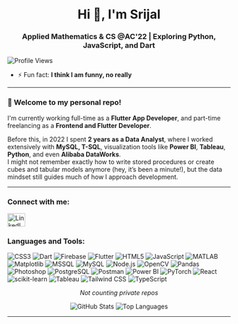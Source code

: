<h1 align="center">Hi 👋, I'm Srijal</h1>
<h3 align="center">Applied Mathematics & CS @AC'22 | Exploring Python, JavaScript, and Dart</h3>

<p align="left"> 
  <img src="https://img.shields.io/badge/Profile%20Views-0e75b6?style=flat&logo=github&logoColor=white" alt="Profile Views" />
</p>

- ⚡ Fun fact: **I think I am funny, no really**

---

### 📌 Welcome to my personal repo!
I'm currently working full-time as a **Flutter App Developer**, and part-time freelancing as a **Frontend and Flutter Developer**.

Before this, in 2022 I spent **2 years as a Data Analyst**, where I worked extensively with **MySQL, T-SQL**, visualization tools like **Power BI**, **Tableau**, **Python**, and even **Alibaba DataWorks**.  
I might not remember exactly how to write stored procedures or create cubes and tabular models anymore (hey, it’s been a minute!), but the data mindset still guides much of how I approach development.

---

<h3 align="left">Connect with me:</h3>
<p align="left">
  <a href="https://linkedin.com/in/shresthasrijaldhar" target="_blank">
    <img align="center" src="https://raw.githubusercontent.com/rahuldkjain/github-profile-readme-generator/master/src/images/icons/Social/linked-in-alt.svg" alt="LinkedIn" height="30" width="40" />
  </a>
</p>

<h3 align="left">Languages and Tools:</h3>
<p align="left">
  <img src="https://img.shields.io/badge/CSS3-%231572B6.svg?style=for-the-badge&logo=css3&logoColor=white" alt="CSS3" />
  <img src="https://img.shields.io/badge/Dart-%230175C2.svg?style=for-the-badge&logo=dart&logoColor=white" alt="Dart" />
  <img src="https://img.shields.io/badge/Firebase-%23FFCA28.svg?style=for-the-badge&logo=firebase&logoColor=black" alt="Firebase" />
  <img src="https://img.shields.io/badge/Flutter-%2302569B.svg?style=for-the-badge&logo=flutter&logoColor=white" alt="Flutter" />
  <img src="https://img.shields.io/badge/HTML5-%23E34F26.svg?style=for-the-badge&logo=html5&logoColor=white" alt="HTML5" />
  <img src="https://img.shields.io/badge/JavaScript-%23F7DF1E.svg?style=for-the-badge&logo=javascript&logoColor=black" alt="JavaScript" />
  <img src="https://img.shields.io/badge/MATLAB-%23E16737.svg?style=for-the-badge&logo=mathworks&logoColor=white" alt="MATLAB" />
  <img src="https://img.shields.io/badge/Matplotlib-%230066B8.svg?style=for-the-badge&logo=python&logoColor=white" alt="Matplotlib" />
  <img src="https://img.shields.io/badge/MSSQL-%2300f.svg?style=for-the-badge&logo=microsoft-sql-server&logoColor=white" alt="MSSQL" />
  <img src="https://img.shields.io/badge/MySQL-%2300f.svg?style=for-the-badge&logo=mysql&logoColor=white" alt="MySQL" />
  <img src="https://img.shields.io/badge/Node.js-%236DA55F.svg?style=for-the-badge&logo=node.js&logoColor=white" alt="Node.js" />
  <img src="https://img.shields.io/badge/OpenCV-%235C3EE8.svg?style=for-the-badge&logo=opencv&logoColor=white" alt="OpenCV" />
  <img src="https://img.shields.io/badge/Pandas-%23150458.svg?style=for-the-badge&logo=pandas&logoColor=white" alt="Pandas" />
  <img src="https://img.shields.io/badge/Photoshop-%2331A8FF.svg?style=for-the-badge&logo=adobe-photoshop&logoColor=white" alt="Photoshop" />
  <img src="https://img.shields.io/badge/PostgreSQL-%23316192.svg?style=for-the-badge&logo=postgresql&logoColor=white" alt="PostgreSQL" />
  <img src="https://img.shields.io/badge/Postman-%23FF6C37.svg?style=for-the-badge&logo=postman&logoColor=white" alt="Postman" />
  <img src="https://img.shields.io/badge/Power%20BI-%23F2C811.svg?style=for-the-badge&logo=power-bi&logoColor=black" alt="Power BI" />
  <img src="https://img.shields.io/badge/PyTorch-%23EE4C2C.svg?style=for-the-badge&logo=pytorch&logoColor=white" alt="PyTorch" />
  <img src="https://img.shields.io/badge/React-%2320232a.svg?style=for-the-badge&logo=react&logoColor=%2361DAFB" alt="React" />
  <img src="https://img.shields.io/badge/scikit--learn-%23F7931E.svg?style=for-the-badge&logo=scikit-learn&logoColor=white" alt="scikit-learn" />
  <img src="https://img.shields.io/badge/Tableau-%23E97627.svg?style=for-the-badge&logo=tableau&logoColor=white" alt="Tableau" />
  <img src="https://img.shields.io/badge/Tailwind%20CSS-%2338B2AC.svg?style=for-the-badge&logo=tailwind-css&logoColor=white" alt="Tailwind CSS" />
  <img src="https://img.shields.io/badge/TypeScript-%23007ACC.svg?style=for-the-badge&logo=typescript&logoColor=white" alt="TypeScript" />
</p>

<!-- Centered Contribution Graph -->
<p align="center">
  <em>Not counting private repos</em><br/>
</p>

<!-- Optional GitHub Stats -->
<p align="center">
  <img src="https://github-readme-stats.vercel.app/api?username=shresthasrijal&show_icons=true&theme=radical" alt="GitHub Stats" />
  <img src="https://github-readme-stats.vercel.app/api/top-langs/?username=shresthasrijal&layout=compact&theme=radical" alt="Top Languages" />
</p>

---
